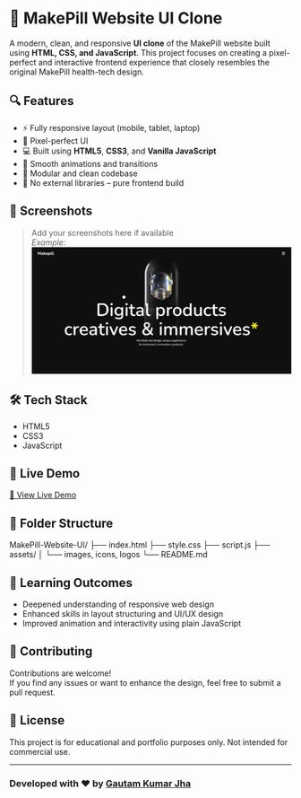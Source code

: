 # 💊 MakePill Website UI Clone

A modern, clean, and responsive **UI clone** of the MakePill website built using **HTML, CSS, and JavaScript**. This project focuses on creating a pixel-perfect and interactive frontend experience that closely resembles the original MakePill health-tech design.

## 🔍 Features

- ⚡ Fully responsive layout (mobile, tablet, laptop)
- 🎯 Pixel-perfect UI
- 💻 Built using **HTML5**, **CSS3**, and **Vanilla JavaScript**
- 🌙 Smooth animations and transitions
- 🧩 Modular and clean codebase
- 🧠 No external libraries – pure frontend build

## 📸 Screenshots

> Add your screenshots here if available  
> _Example_:  
![Homepage Preview](image.png)

## 🛠️ Tech Stack

- HTML5  
- CSS3  
- JavaScript 

## 🚀 Live Demo

[🔗 View Live Demo](https://make-pill-website-ui.vercel.app/)

## 📁 Folder Structure

MakePill-Website-UI/
├── index.html
├── style.css
├── script.js
├── assets/
│ └── images, icons, logos
└── README.md

## 📌 Learning Outcomes

- Deepened understanding of responsive web design
- Enhanced skills in layout structuring and UI/UX design
- Improved animation and interactivity using plain JavaScript

## 🤝 Contributing

Contributions are welcome!  
If you find any issues or want to enhance the design, feel free to submit a pull request.

## 📜 License

This project is for educational and portfolio purposes only. Not intended for commercial use.

---

### Developed with ❤️ by [Gautam Kumar Jha](https://www.linkedin.com/in/gautam-jha-77111634b/)



